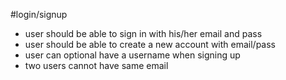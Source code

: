 #login/signup
* user should be able to sign in with his/her email and pass
* user should be able to create a new account with email/pass
* user can optional have a username when signing up
* two users cannot have same email